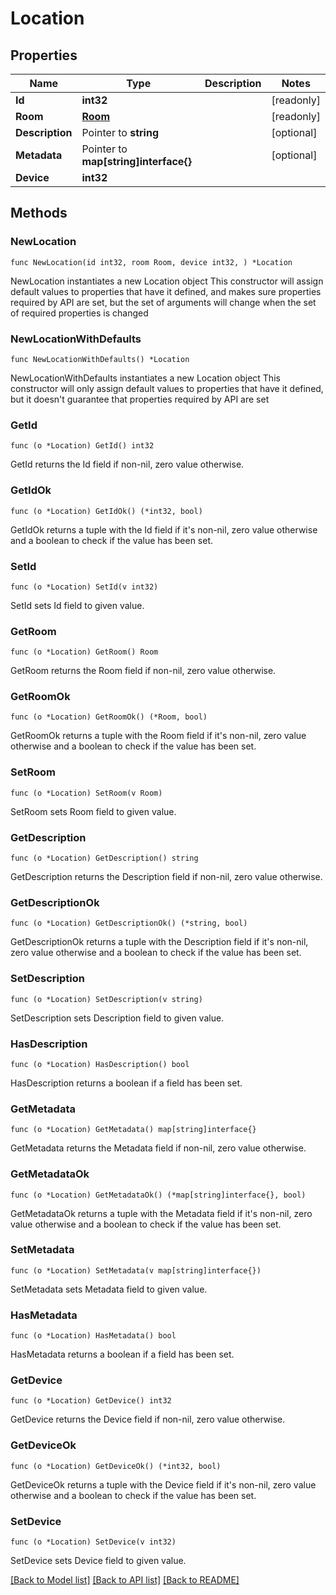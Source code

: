 # Location

## Properties

Name | Type | Description | Notes
------------ | ------------- | ------------- | -------------
**Id** | **int32** |  | [readonly] 
**Room** | [**Room**](Room.md) |  | [readonly] 
**Description** | Pointer to **string** |  | [optional] 
**Metadata** | Pointer to **map[string]interface{}** |  | [optional] 
**Device** | **int32** |  | 

## Methods

### NewLocation

`func NewLocation(id int32, room Room, device int32, ) *Location`

NewLocation instantiates a new Location object
This constructor will assign default values to properties that have it defined,
and makes sure properties required by API are set, but the set of arguments
will change when the set of required properties is changed

### NewLocationWithDefaults

`func NewLocationWithDefaults() *Location`

NewLocationWithDefaults instantiates a new Location object
This constructor will only assign default values to properties that have it defined,
but it doesn't guarantee that properties required by API are set

### GetId

`func (o *Location) GetId() int32`

GetId returns the Id field if non-nil, zero value otherwise.

### GetIdOk

`func (o *Location) GetIdOk() (*int32, bool)`

GetIdOk returns a tuple with the Id field if it's non-nil, zero value otherwise
and a boolean to check if the value has been set.

### SetId

`func (o *Location) SetId(v int32)`

SetId sets Id field to given value.


### GetRoom

`func (o *Location) GetRoom() Room`

GetRoom returns the Room field if non-nil, zero value otherwise.

### GetRoomOk

`func (o *Location) GetRoomOk() (*Room, bool)`

GetRoomOk returns a tuple with the Room field if it's non-nil, zero value otherwise
and a boolean to check if the value has been set.

### SetRoom

`func (o *Location) SetRoom(v Room)`

SetRoom sets Room field to given value.


### GetDescription

`func (o *Location) GetDescription() string`

GetDescription returns the Description field if non-nil, zero value otherwise.

### GetDescriptionOk

`func (o *Location) GetDescriptionOk() (*string, bool)`

GetDescriptionOk returns a tuple with the Description field if it's non-nil, zero value otherwise
and a boolean to check if the value has been set.

### SetDescription

`func (o *Location) SetDescription(v string)`

SetDescription sets Description field to given value.

### HasDescription

`func (o *Location) HasDescription() bool`

HasDescription returns a boolean if a field has been set.

### GetMetadata

`func (o *Location) GetMetadata() map[string]interface{}`

GetMetadata returns the Metadata field if non-nil, zero value otherwise.

### GetMetadataOk

`func (o *Location) GetMetadataOk() (*map[string]interface{}, bool)`

GetMetadataOk returns a tuple with the Metadata field if it's non-nil, zero value otherwise
and a boolean to check if the value has been set.

### SetMetadata

`func (o *Location) SetMetadata(v map[string]interface{})`

SetMetadata sets Metadata field to given value.

### HasMetadata

`func (o *Location) HasMetadata() bool`

HasMetadata returns a boolean if a field has been set.

### GetDevice

`func (o *Location) GetDevice() int32`

GetDevice returns the Device field if non-nil, zero value otherwise.

### GetDeviceOk

`func (o *Location) GetDeviceOk() (*int32, bool)`

GetDeviceOk returns a tuple with the Device field if it's non-nil, zero value otherwise
and a boolean to check if the value has been set.

### SetDevice

`func (o *Location) SetDevice(v int32)`

SetDevice sets Device field to given value.



[[Back to Model list]](../README.md#documentation-for-models) [[Back to API list]](../README.md#documentation-for-api-endpoints) [[Back to README]](../README.md)


